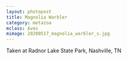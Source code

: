 ```yaml
---
layout: photopost
title: Magnolia Warbler
category: metazoa
mclass: Aves
mimage: 20200517_magnolia_warbler_s.jpg
---
```


Taken at Radnor Lake State Park, Nashville, TN

